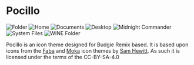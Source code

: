 # Pocillo

<div>
    <img title="Folder" src="https://cloud.githubusercontent.com/assets/5920259/18651548/e065f77e-7ec3-11e6-9333-0e420c002549.png" />
    <img title="Home" src="https://cloud.githubusercontent.com/assets/5920259/18651192/b94f0ed4-7ec1-11e6-9c56-ae3ad59326d3.png" />
    <img title="Documents" src="https://cloud.githubusercontent.com/assets/5920259/18651256/0fa9fb04-7ec2-11e6-8aac-9b493fdcb12b.png" />
    <img title="Desktop" src="https://cloud.githubusercontent.com/assets/5920259/18651290/44bd20be-7ec2-11e6-81fc-32d3e6f6c6f4.png" />
    <img title="Midnight Commander" src="https://cloud.githubusercontent.com/assets/5920259/18651410/f2590c38-7ec2-11e6-81b9-179683e30a92.png" />
    <img title="System Files" src="https://cloud.githubusercontent.com/assets/5920259/18651445/225d518c-7ec3-11e6-8c7b-fe3cf10fe6af.png" />
    <img title="WINE Folder" src="https://cloud.githubusercontent.com/assets/5920259/18651496/7f436d50-7ec3-11e6-8c9b-02c390a65730.png" />
 </div>

Pocillo is an icon theme designed for Budgie Remix based. It is based upon icons from the [Faba](https://github.com/snwh/faba-icon-theme) and [Moka](https://github.com/snwh/moka-icon-theme) icon themes by [Sam Hewitt](https://samuelhewitt.com/). As such it is licensed under the terms of the CC-BY-SA-4.0
